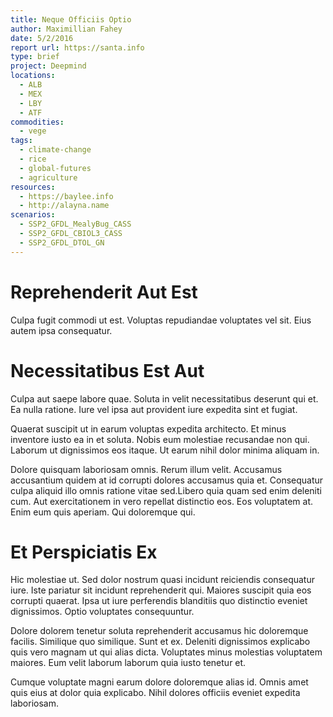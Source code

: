 ```yaml
---
title: Neque Officiis Optio
author: Maximillian Fahey
date: 5/2/2016
report url: https://santa.info
type: brief
project: Deepmind
locations:
  - ALB
  - MEX
  - LBY
  - ATF
commodities:
  - vege
tags:
  - climate-change
  - rice
  - global-futures
  - agriculture
resources:
  - https://baylee.info
  - http://alayna.name
scenarios:
  - SSP2_GFDL_MealyBug_CASS
  - SSP2_GFDL_CBIOL3_CASS
  - SSP2_GFDL_DTOL_GN
---
```

# Reprehenderit Aut Est
Culpa fugit commodi ut est. Voluptas repudiandae voluptates vel sit. Eius autem ipsa consequatur.

# Necessitatibus Est Aut
Culpa aut saepe labore quae. Soluta in velit necessitatibus deserunt qui et. Ea nulla ratione. Iure vel ipsa aut provident iure expedita sint et fugiat.
 Quaerat suscipit ut in earum voluptas expedita architecto. Et minus inventore iusto ea in et soluta. Nobis eum molestiae recusandae non qui. Laborum ut dignissimos eos itaque. Ut earum nihil dolor minima aliquam in.
 Dolore quisquam laboriosam omnis. Rerum illum velit. Accusamus accusantium quidem at id corrupti dolores accusamus quia et. Consequatur culpa aliquid illo omnis ratione vitae sed.Libero quia quam sed enim deleniti cum. Aut exercitationem in vero repellat distinctio eos. Eos voluptatem at. Enim eum quis aperiam. Qui doloremque qui.

# Et Perspiciatis Ex
Hic molestiae ut. Sed dolor nostrum quasi incidunt reiciendis consequatur iure. Iste pariatur sit incidunt reprehenderit qui. Maiores suscipit quia eos corrupti quaerat. Ipsa ut iure perferendis blanditiis quo distinctio eveniet dignissimos. Optio voluptates consequuntur.
 Dolore dolorem tenetur soluta reprehenderit accusamus hic doloremque facilis. Similique quo similique. Sunt et ex. Deleniti dignissimos explicabo quis vero magnam ut qui alias dicta. Voluptates minus molestias voluptatem maiores. Eum velit laborum laborum quia iusto tenetur et.
 Cumque voluptate magni earum dolore doloremque alias id. Omnis amet quis eius at dolor quia explicabo. Nihil dolores officiis eveniet expedita laboriosam.
